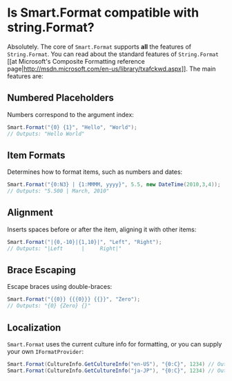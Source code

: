 # Is Smart.Format compatible with string.Format?

Absolutely.  The core of `Smart.Format` supports **all** the features of `String.Format`.
You can read about the standard features of `String.Format` [[at Microsoft's Composite Formatting reference page|http://msdn.microsoft.com/en-us/library/txafckwd.aspx]].  The main features are:

## Numbered Placeholders
Numbers correspond to the argument index:
```c#
Smart.Format("{0} {1}", "Hello", "World");
// Outputs: "Hello World"
```

## Item Formats
Determines how to format items, such as numbers and dates:
```c#
Smart.Format("{0:N3} | {1:MMMM, yyyy}", 5.5, new DateTime(2010,3,4));
// Outputs: "5.500 | March, 2010"
```

## Alignment
Inserts spaces before or after the item, aligning it with other items:
```c#
Smart.Format("|{0,-10}|{1,10}|", "Left", "Right");
// Outputs: "|Left      |     Right|"
```

## Brace Escaping
Escape braces using double-braces:
```c#
Smart.Format("{{0}} {{{0}}} {{}}", "Zero");
// Outputs: "{0} {Zero} {}"
```

## Localization
`Smart.Format` uses the current culture info for formatting, or you can supply your own `IFormatProvider`:
```c#
Smart.Format(CultureInfo.GetCultureInfo("en-US"), "{0:C}", 1234) // Outputs: "$1,234.00"
Smart.Format(CultureInfo.GetCultureInfo("ja-JP"), "{0:C}", 1234) // Outputs: "¥1234"
```
